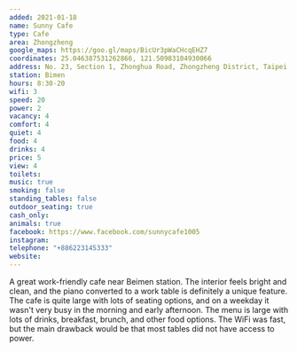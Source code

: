 ```yaml
---
added: 2021-01-18
name: Sunny Cafe
type: Cafe
area: Zhongzheng
google_maps: https://goo.gl/maps/BicUr3pWaCHcqEHZ7
coordinates: 25.046387531262866, 121.50983104930066
address: No. 23, Section 1, Zhonghua Road, Zhongzheng District, Taipei City, Taiwan 100
station: Bimen
hours: 8:30-20
wifi: 3
speed: 20
power: 2
vacancy: 4
comfort: 4
quiet: 4
food: 4
drinks: 4
price: 5
view: 4
toilets: 
music: true
smoking: false
standing_tables: false
outdoor_seating: true
cash_only: 
animals: true
facebook: https://www.facebook.com/sunnycafe1005
instagram: 
telephone: "+886223145333"
website: 
---
```


A great work-friendly cafe near Beimen station. The interior feels bright and clean, and the piano converted to a work table is definitely a unique feature. The cafe is quite large with lots of seating options, and on a weekday it wasn't very busy in the morning and early afternoon. The menu is large with lots of drinks, breakfast, brunch, and other food options. The WiFi was fast, but the main drawback would be that most tables did not have access to power.
